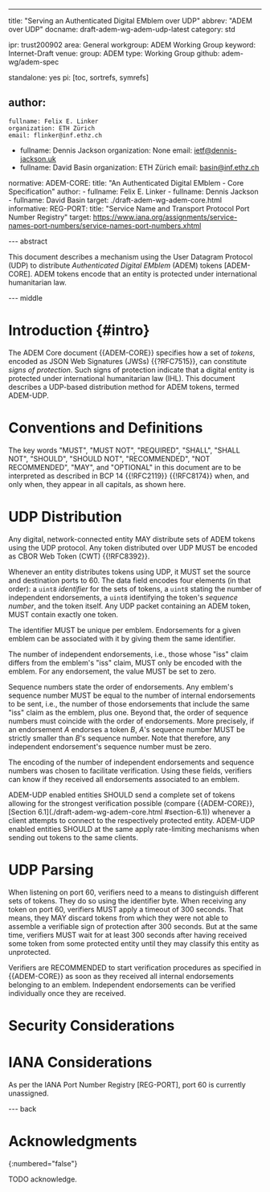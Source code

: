 ---
title: "Serving an Authenticated Digital EMblem over UDP"
abbrev: "ADEM over UDP"
docname: draft-adem-wg-adem-udp-latest
category: std

ipr: trust200902
area: General
workgroup: ADEM Working Group
keyword: Internet-Draft
venue:
  group: ADEM
  type: Working Group
  github: adem-wg/adem-spec

standalone: yes
pi: [toc, sortrefs, symrefs]

author:
 -
    fullname: Felix E. Linker
    organization: ETH Zürich
    email: flinker@inf.ethz.ch
 -
    fullname: Dennis Jackson
    organization: None
    email: ietf@dennis-jackson.uk
 -
    fullname: David Basin
    organization: ETH Zürich
    email: basin@inf.ethz.ch

normative:
  ADEM-CORE:
    title: "An Authenticated Digital EMblem - Core Specification"
    author:
    - fullname: Felix E. Linker
    - fullname: Dennis Jackson
    - fullname: David Basin
    target: ./draft-adem-wg-adem-core.html
informative:
  REG-PORT:
    title: "Service Name and Transport Protocol Port Number Registry"
    target: https://www.iana.org/assignments/service-names-port-numbers/service-names-port-numbers.xhtml

--- abstract

This document describes a mechanism using the User Datagram Protocol (UDP) to distribute *Authenticated Digital EMblem* (ADEM) tokens [ADEM-CORE].
ADEM tokens encode that an entity is protected under international humanitarian law.

--- middle

# Introduction {#intro}

The ADEM Core document {{ADEM-CORE}} specifies how a set of *tokens*, encoded as JSON Web Signatures (JWSs) {{?RFC7515}}, can constitute *signs of protection*.
Such signs of protection indicate that a digital entity is protected under international humanitarian law (IHL).
This document describes a UDP-based distribution method for ADEM tokens, termed ADEM-UDP.

# Conventions and Definitions

The key words "MUST", "MUST NOT", "REQUIRED", "SHALL", "SHALL NOT", "SHOULD",
"SHOULD NOT", "RECOMMENDED", "NOT RECOMMENDED", "MAY", and "OPTIONAL" in this
document are to be interpreted as described in BCP 14 {{!RFC2119}} {{!RFC8174}}
when, and only when, they appear in all capitals, as shown here.


# UDP Distribution

Any digital, network-connected entity MAY distribute sets of ADEM tokens using the UDP protocol.
Any token distributed over UDP MUST be encoded as CBOR Web Token (CWT) {{!RFC8392}}.

Whenever an entity distributes tokens using UDP, it MUST set the source and destination ports to 60.
The data field encodes four elements (in that order): a `uint8` *identifier* for the sets of tokens, a `uint8` stating the number of independent endorsements, a `uint8` identifying the token's *sequence number*, and the token itself.
Any UDP packet containing an ADEM token, MUST contain exactly one token.

The identifier MUST be unique per emblem.
Endorsements for a given emblem can be associated with it by giving them the same identifier.

The number of independent endorsements, i.e., those whose "iss" claim differs from the emblem's "iss" claim, MUST only be encoded with the emblem.
For any endorsement, the value MUST be set to zero.

Sequence numbers state the order of endorsements.
Any emblem's sequence number MUST be equal to the number of internal endorsements to be sent, i.e., the number of those endorsements that include the same "iss" claim as the emblem, plus one.
Beyond that, the order of sequence numbers must coincide with the order of endorsements.
More precisely, if an endorsement *A* endorses a token *B*, *A*'s sequence number MUST be strictly smaller than *B*'s sequence number.
Note that therefore, any independent endorsement's sequence number must be zero.

The encoding of the number of independent endorsements and sequence numbers was chosen to facilitate verification.
Using these fields, verifiers can know if they received all endorsements associated to an emblem.

ADEM-UDP enabled entities SHOULD send a complete set of tokens allowing for the strongest verification possible (compare {{ADEM-CORE}}, [Section 6.1](./draft-adem-wg-adem-core.html
#section-6.1)) whenever a client attempts to connect to the respectively protected entity.
ADEM-UDP enabled entities SHOULD at the same apply rate-limiting mechanisms when sending out tokens to the same clients.

# UDP Parsing

When listening on port 60, verifiers need to a means to distinguish different sets of tokens.
They do so using the identifier byte.
When receiving any token on port 60, verifiers MUST apply a timeout of 300 seconds.
That means, they MAY discard tokens from which they were not able to assemble a verifiable sign of protection after 300 seconds.
But at the same time, verifiers MUST wait for at least 300 seconds after having received some token from some protected entity until they may classify this entity as unprotected.

Verifiers are RECOMMENDED to start verification procedures as specified in {{ADEM-CORE}} as soon as they received all internal endorsements belonging to an emblem.
Independent endorsements can be verified individually once they are received.

# Security Considerations

# IANA Considerations

As per the IANA Port Number Registry [REG-PORT], port 60 is currently unassigned.

--- back

# Acknowledgments
{:numbered="false"}

TODO acknowledge.
